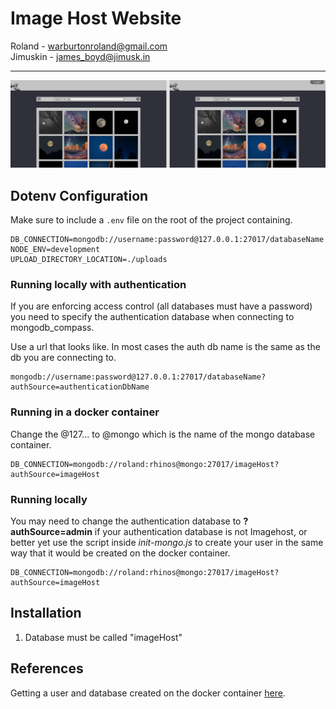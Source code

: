 # Image Host Website

Roland - warburtonroland@gmail.com\
Jimuskin - james_boyd@jimusk.in

---

![Frontend Design](Design/Assets/design.png)

## Dotenv Configuration

Make sure to include a `.env` file on the root of the project containing.

```none
DB_CONNECTION=mongodb://username:password@127.0.0.1:27017/databaseName
NODE_ENV=development
UPLOAD_DIRECTORY_LOCATION=./uploads
```

### Running locally with authentication

If you are enforcing access control (all databases must have a password) you need to specify the authentication database when connecting to mongodb_compass.

Use a url that looks like. In most cases the auth db name is the same as the db you are connecting to.

```none
mongodb://username:password@127.0.0.1:27017/databaseName?authSource=authenticationDbName
```

### Running in a docker container

Change the @127... to @mongo which is the name of the mongo database container.

```none
DB_CONNECTION=mongodb://roland:rhinos@mongo:27017/imageHost?authSource=imageHost
```

### Running locally

You may need to change the authentication database to **?authSource=admin** if your authentication database is not Imagehost, or better yet use the script inside *init-mongo.js* to create your user in the same way that it would be created on the docker container.

```none
DB_CONNECTION=mongodb://roland:rhinos@mongo:27017/imageHost?authSource=imageHost
```

## Installation

1. Database must be called "imageHost"

## References

Getting a user and database created on the docker container [here](https://medium.com/faun/managing-mongodb-on-docker-with-docker-compose-26bf8a0bbae3).
